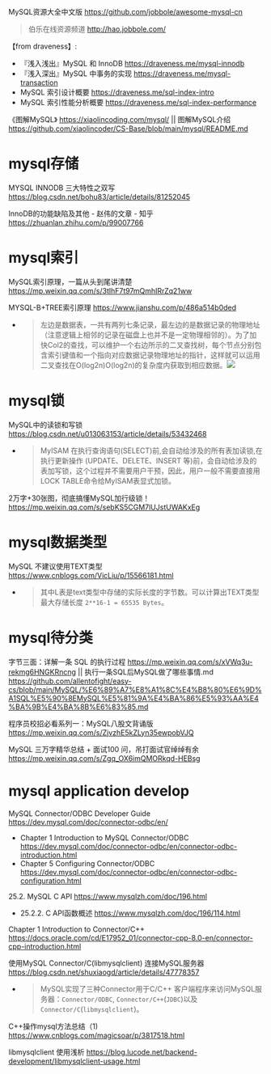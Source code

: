 
MySQL资源大全中文版 https://github.com/jobbole/awesome-mysql-cn
> 伯乐在线资源频道 http://hao.jobbole.com/

【from draveness】:
- 『浅入浅出』MySQL 和 InnoDB https://draveness.me/mysql-innodb
- 『浅入深出』MySQL 中事务的实现 https://draveness.me/mysql-transaction
- MySQL 索引设计概要 https://draveness.me/sql-index-intro
- MySQL 索引性能分析概要 https://draveness.me/sql-index-performance

《图解MySQL》 https://xiaolincoding.com/mysql/ || 图解MySQL介绍 https://github.com/xiaolincoder/CS-Base/blob/main/mysql/README.md

# mysql存储

MYSQL INNODB 三大特性之双写 https://blog.csdn.net/bohu83/article/details/81252045

InnoDB的功能缺陷及其他 - 赵伟的文章 - 知乎 https://zhuanlan.zhihu.com/p/99007766

# mysql索引

MySQL索引原理，一篇从头到尾讲清楚 https://mp.weixin.qq.com/s/3tlhF7t97mQmhIRrZq21ww

MYSQL-B+TREE索引原理 https://www.jianshu.com/p/486a514b0ded
- > 左边是数据表，一共有两列七条记录，最左边的是数据记录的物理地址（注意逻辑上相邻的记录在磁盘上也并不是一定物理相邻的）。为了加快Col2的查找，可以维护一个右边所示的二叉查找树，每个节点分别包含索引键值和一个指向对应数据记录物理地址的指针，这样就可以运用二叉查找在O(log2n)O(log2n)的复杂度内获取到相应数据。![](https://upload-images.jianshu.io/upload_images/3575048-03fb02c336ddcd7d.png?imageMogr2/auto-orient/strip%7CimageView2/2/w/588/format/webp)

# mysql锁

MySQL中的读锁和写锁 https://blog.csdn.net/u013063153/article/details/53432468
- > MyISAM 在执行查询语句(SELECT)前,会自动给涉及的所有表加读锁,在执行更新操作 (UPDATE、DELETE、INSERT 等)前，会自动给涉及的表加写锁，这个过程并不需要用户干预，因此，用户一般不需要直接用LOCK TABLE命令给MyISAM表显式加锁。

2万字+30张图，彻底搞懂MySQL加行级锁！ https://mp.weixin.qq.com/s/sebKS5CGM7lUJstUWAKxEg

# mysql数据类型

MySQL 不建议使用TEXT类型 https://www.cnblogs.com/VicLiu/p/15566181.html
- > 其中L表是text类型中存储的实际长度的字节数。可以计算出TEXT类型最大存储长度 `2**16-1 = 65535 Bytes`。

# mysql待分类

字节三面：详解一条 SQL 的执行过程 https://mp.weixin.qq.com/s/xVWq3u-rekmg6HNGKRncng || 执行一条SQL后MySQL做了哪些事情.md https://github.com/allentofight/easy-cs/blob/main/MySQL/%E6%89%A7%E8%A1%8C%E4%B8%80%E6%9D%A1SQL%E5%90%8EMySQL%E5%81%9A%E4%BA%86%E5%93%AA%E4%BA%9B%E4%BA%8B%E6%83%85.md

程序员校招必看系列一：MySQL八股文背诵版 https://mp.weixin.qq.com/s/ZjvzhE5kZLyn35ewpobVJQ

MySQL 三万字精华总结 + 面试100 问，吊打面试官绰绰有余 https://mp.weixin.qq.com/s/Zgq_OX6imQMORkqd-HEBsg

# mysql application develop

MySQL Connector/ODBC Developer Guide https://dev.mysql.com/doc/connector-odbc/en/
- Chapter 1 Introduction to MySQL Connector/ODBC https://dev.mysql.com/doc/connector-odbc/en/connector-odbc-introduction.html
- Chapter 5 Configuring Connector/ODBC https://dev.mysql.com/doc/connector-odbc/en/connector-odbc-configuration.html

25.2. MySQL C API https://www.mysqlzh.com/doc/196.html
- 25.2.2. C API函数概述 https://www.mysqlzh.com/doc/196/114.html

Chapter 1 Introduction to Connector/C++ https://docs.oracle.com/cd/E17952_01/connector-cpp-8.0-en/connector-cpp-introduction.html

使用MySQL Connector/C(libmysqlclient) 连接MySQL服务器 https://blog.csdn.net/shuxiaogd/article/details/47778357
- > MySQL实现了三种Connector用于C/C++ 客户端程序来访问MySQL服务器：`Connector/ODBC`, `Connector/C++`(`JDBC`)以及`Connector/C`(`libmysqlclient`)。

C++操作mysql方法总结（1) https://www.cnblogs.com/magicsoar/p/3817518.html

libmysqlclient 使用浅析 https://blog.lucode.net/backend-development/libmysqlclient-usage.html
